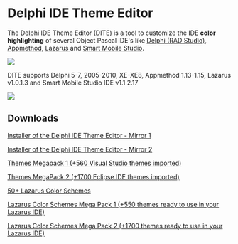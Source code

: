 
# Delphi IDE Theme Editor #


The Delphi IDE Theme Editor (DITE) is a tool to customize the IDE **color highlighting** of several Object Pascal IDE's like <a href='http://www.embarcadero.com/kr/products/delphi'>Delphi (RAD Studio)</a>, <a href='http://www.appmethod.com/'>Appmethod</a>, <a href='http://www.lazarus.freepascal.org/'>Lazarus </a> and <a href='http://smartmobilestudio.com/'>Smart Mobile Studio</a>.

![](https://dl.dropboxusercontent.com/u/12733424/Blog/Delphi%20IDE%20Theme%20Editor/IDE%20Logos/all3_small.png)

DITE supports Delphi 5-7, 2005-2010, XE-XE8, Appmethod 1.13-1.15, Lazarus v1.0.1.3 and Smart Mobile Studio IDE v1.1.2.17

![](https://dl.dropboxusercontent.com/u/12733424/Blog/Delphi%20IDE%20Theme%20Editor/IDE%20Logos/output_mlFJ2D.gif)

## Downloads ##
[Installer of the  Delphi IDE Theme Editor - Mirror 1](https://goo.gl/KLJSWZ)

[Installer of the  Delphi IDE Theme Editor - Mirror 2](https://docs.google.com/uc?export=download&id=0B7KzPH8HQCZNOGZfWjJpZjFtelE)

[Themes Megapack 1 (+560 Visual Studio themes imported)](http://dl.dropbox.com/u/12733424/Blog/Delphi%20IDE%20Theme%20Editor/DephiIDEThemeEdito_VS_Megapack_Themes.zip)

[Themes MegaPack 2 (+1700 Eclipse IDE themes imported)](http://dl.dropbox.com/u/12733424/Blog/Delphi%20IDE%20Theme%20Editor/DephiIDEThemeEdito_Eclipse_Megapack_Themes.zip)

[50+ Lazarus Color Schemes](http://dl.dropbox.com/u/12733424/Blog/Delphi%20IDE%20Theme%20Editor/Themes%20Lazarus.zip)

[Lazarus Color Schemes Mega Pack 1 (+550 themes ready to use in your Lazarus IDE)](http://dl.dropbox.com/u/12733424/Blog/Delphi%20IDE%20Theme%20Editor/ThemesLazarus_MegaPack1.zip)

[Lazarus Color Schemes Mega Pack 2 (+1700 themes ready to use in your Lazarus IDE)](http://dl.dropbox.com/u/12733424/Blog/Delphi%20IDE%20Theme%20Editor/ThemesLazarus_MegaPack2.zip)
